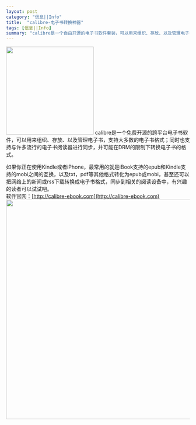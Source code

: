 ```yaml
---
layout: post
category: "信息||Info"
title:  "calibre-电子书转换神器"
tags: [信息||Info]
summary: "calibre是一个自由开源的电子书软件套装，可以用来组织、存放、以及管理电子书，支持大多数的电子书格式。"
---
```

<img alt="" border="0" src="http://ww3.sinaimg.cn/large/4df62ff3jw1ep9sj497w2j20fe0dvn7t.jpg" width=240px>   
calibre是一个免费开源的跨平台电子书软件，可以用来组织、存放、以及管理电子书，支持大多数的电子书格式；同时也支持与许多流行的电子书阅读器进行同步，并可能在DRM的限制下转换电子书的格式。     

如果你正在使用Kindle或者iPhone，最常用的就是iBook支持的epub和Kindle支持的mobi之间的互换，以及txt，pdf等其他格式转化为epub或mobi，甚至还可以把网络上的新闻或rss下载转换成电子书格式，同步到相关的阅读设备中，有兴趣的读者可以试试吧。    
软件官网：[http://calibre-ebook.com](http://calibre-ebook.com)   
<img alt="" border="0" src="http://ww1.sinaimg.cn/large/4df62ff3jw1ep9sj3lor8j20ug0mtgq6.jpg" width=600px>
